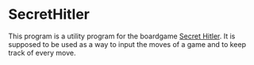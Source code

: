 # SecretHitler
This program is a utility program for the boardgame [Secret Hitler](https://www.secrethitler.com/). 
It is supposed to be used as a way to input the moves of a game and to keep track of every move.
